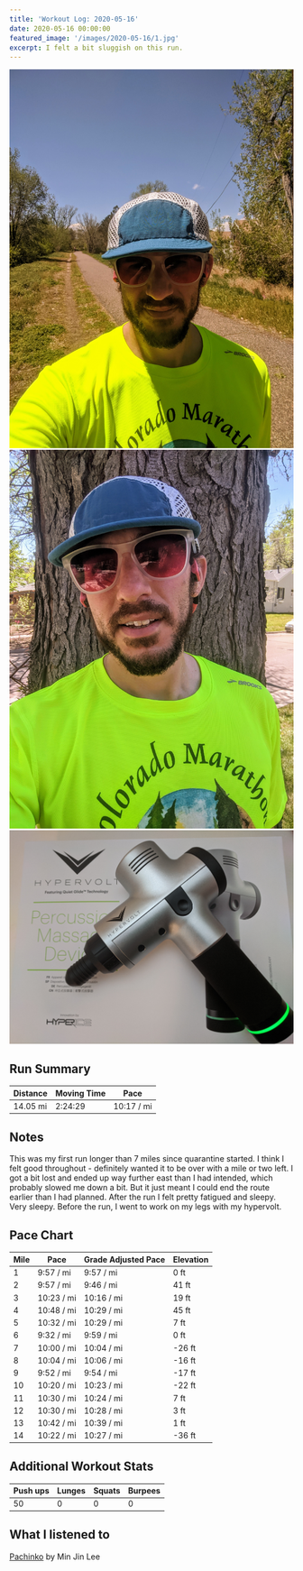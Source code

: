 ```yaml
---
title: 'Workout Log: 2020-05-16'
date: 2020-05-16 00:00:00
featured_image: '/images/2020-05-16/1.jpg'
excerpt: I felt a bit sluggish on this run.
---
```


<div class="gallery" data-columns="1">
	<img src="/images/2020-05-16/1.jpg">
	<img src="/images/2020-05-16/3.jpg">
	<img src="/images/2020-05-16/2.jpg">
</div>


## Run Summary

| Distance   | Moving Time          	| Pace        |
|------------|------------------------|-------------|
| 14.05 mi   | 2:24:29                |  10:17 / mi |

## Notes

This was my first run longer than 7 miles since quarantine started. I think I felt good throughout - definitely wanted it to be over with a mile or two left. I got a bit lost and ended up way further east than I had intended, which probably slowed me down a bit. But it just meant I could end the route earlier than I had planned. After the run I felt pretty fatigued and sleepy. Very sleepy. Before the run, I went to work on my legs with my hypervolt.

## Pace Chart

| Mile | Pace          	| Grade Adjusted Pace  | Elevation   |
|------|----------------|----------------------|-------------|
| 1    |  9:57 / mi     |  9:57 / mi           | 	0 ft       |
| 2    |  9:57 / mi     |  9:46 / mi           | 41 ft       |
| 3    | 10:23 / mi     | 10:16 / mi           | 19 ft       |
| 4    | 10:48 / mi    	| 10:29 / mi           | 45 ft       |
| 5    | 10:32 / mi    	| 10:29 / mi           | 7 ft        |
| 6    |  9:32 / mi    	|  9:59 / mi           | 0 ft        |
| 7    | 10:00 / mi    	| 10:04 / mi           | -26 ft      |
| 8    | 10:04 / mi    	| 10:06 / mi           | -16 ft      |
| 9    |  9:52 / mi    	|  9:54 / mi           | -17 ft      |
| 10   | 10:20 / mi    	| 10:23 / mi           | -22 ft      |
| 11   | 10:30 / mi    	| 10:24 / mi           | 7 ft        |
| 12   | 10:30 / mi    	| 10:28 / mi           | 3 ft        |
| 13   | 10:42 / mi    	| 10:39 / mi           | 1 ft        |
| 14   | 10:22 / mi    	| 10:27 / mi           | -36 ft      |


## Additional Workout Stats

| Push ups | Lunges   | Squats  | Burpees   |
|----------|----------|---------|-----------|
| 50       | 0       | 0      | 0    |

## What I listened to
[Pachinko](https://www.goodreads.com/book/show/34051011-pachinko) by Min Jin Lee
